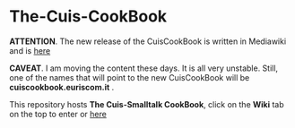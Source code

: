 # The-Cuis-CookBook

**ATTENTION**. The new release of the CuisCookBook is written in Mediawiki and is [here](http://95.179.246.60/mediawiki/index.php/The_Cuis_Cookbook)

**CAVEAT**. I am moving the content these days. It is all very unstable. Still, one of the names that will point to the new CuisCookBook will be **cuiscookbook.euriscom.it** . 

This repository hosts **The Cuis-Smalltalk CookBook**, click on the **Wiki** tab on the top to enter or [here](https://github.com/nmingotti/The-Cuis-CookBook/wiki) 



